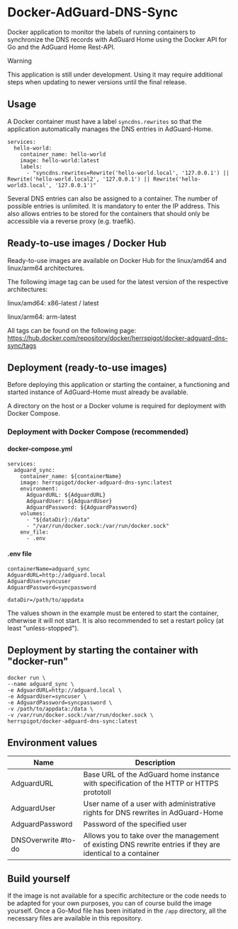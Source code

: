 # Docker-AdGuard-DNS-Sync
Docker application to monitor the labels of running containers to synchronize the DNS records with AdGuard Home using the Docker API for Go and the AdGuard Home Rest-API.

> [!WARNING]
> This application is still under development.
> Using it may require additional steps when updating to newer versions until the final release.

## Usage
A Docker container must have a label `syncdns.rewrites` so that the application automatically manages the DNS entries in AdGuard-Home.
```
services:
  hello-world:
    container_name: hello-world
    image: hello-world:latest
    labels:
      - "syncdns.rewrites=Rewrite('hello-world.local', '127.0.0.1') || Rewrite('hello-world.local2', '127.0.0.1') || Rewrite('hello-world3.local', '127.0.0.1')"
```
Several DNS entries can also be assigned to a container.
The number of possible entries is unlimited.
It is mandatory to enter the IP address.
This also allows entries to be stored for the containers that should only be accessible via a reverse proxy (e.g. traefik).

## Ready-to-use images / Docker Hub
Ready-to-use images are available on Docker Hub for the linux/amd64 and linux/arm64 architectures.

The following image tag can be used for the latest version of the respective architectures:

linux/amd64:
x86-latest / latest

linux/arm64:
arm-latest

All tags can be found on the following page:
https://hub.docker.com/repository/docker/herrspigot/docker-adguard-dns-sync/tags

## Deployment (ready-to-use images)

Before deploying this application or starting the container, a functioning and started instance of AdGuard-Home must already be available.

A directory on the host or a Docker volume is required for deployment with Docker Compose.

### Deployment with Docker Compose (recommended)
#### docker-compose.yml
```
services:
  adguard_sync:
    container_name: ${containerName}
    image: herrspigot/docker-adguard-dns-sync:latest
    environment:
      AdguardURL: ${AdguardURL}
      AdguardUser: ${AdguardUser}
      AdguardPassword: ${AdguardPassword}
    volumes:
      - "${dataDir}:/data"
      - "/var/run/docker.sock:/var/run/docker.sock"
    env_file:
      - .env
```
#### .env file
```
containerName=adguard_sync
AdguardURL=http://adguard.local
AdguardUser=syncuser
AdguardPassword=syncpassword

dataDir=/path/to/appdata
```
The values shown in the example must be entered to start the container, otherwise it will not start.
It is also recommended to set a restart policy (at least "unless-stopped").

## Deployment by starting the container with "docker-run"
```
docker run \
--name adguard_sync \
-e AdguardURL=http://adguard.local \
-e AdguardUser=syncuser \
-e AdguardPassword=syncpassword \
-v /path/to/appdata:/data \
-v /var/run/docker.sock:/var/run/docker.sock \
herrspigot/docker-adguard-dns-sync:latest
```

## Environment values
| Name                 | Description                                                              |
|----------------------|--------------------------------------------------------------------------|
| AdguardURL           | Base URL of the AdGuard home instance with specification of the HTTP or HTTPS prototoll |
| AdguardUser          | User name of a user with administrative rights for DNS rewrites in AdGuard-Home |
| AdguardPassword      | Password of the specified user |
| DNSOverwrite  #to-do | Allows you to take over the management of existing DNS rewrite entries if they are identical to a container |

## Build yourself
If the image is not available for a specific architecture or the code needs to be adapted for your own purposes, you can of course build the image yourself.
Once a Go-Mod file has been initiated in the `/app` directory, all the necessary files are available in this repository.
